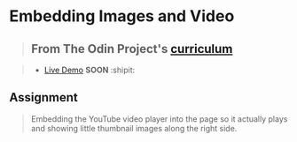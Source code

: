 # Embedding Images and Video

> ## From The Odin Project's [curriculum](https://www.theodinproject.com/lessons/embedding-images-and-video)

> - [Live Demo]() **SOON** :shipit:

## Assignment
> Embedding the YouTube video player into the page so it actually plays and showing little thumbnail images along the right side.
